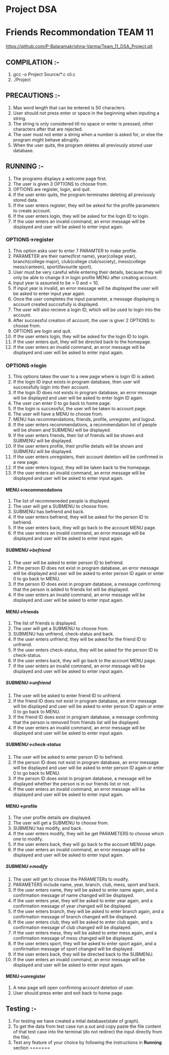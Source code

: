 # Project DSA  
# Friends Recommondation TEAM 11
https://github.com/P-Balaramakrishna-Varma/Team_11_DSA_Project.git


## COMPILATION :-
1. gcc -o Project Source/*.c cli.c
2. ./Project

## PRECAUTIONS :-
1. Max word length that can be entered is 50 characters.
2. User should not press enter or space in the beginning when inputing a string.
3. The string is only considered till no space or enter is pressed, other characters after that are rejected.
4. The user must not enter a string when a number is asked for, or else the program might behave abruptly.
5. When the user quits, the program deletes all previously stored user database.

## RUNNING :-
1. The programs displays a welcome page first.
2. The user is given 3 OPTIONS to choose from.
3. OPTIONS are register, login, and quit.
4. If the user enter quits, the program terminates deleting all previously stored data.
5. If the user enters register, they will be asked for the profile parameters to create account.
6. If the user enters login, they will be asked for the login ID to login.
7. If the user enters an invalid command, an error message will be displayed and user will be asked to enter input again.


### OPTIONS->register
1. This option asks user to enter 7 PARAMTER to make profile.
2. PARAMETER are their name(first name), year(college year), branch(college major), club(college club/society), mess(college mess/canteen), sport(favourite sport).
3. User must be very careful while entering their details, because they will only be able to change it in login profile MENU after creating account.
4. Input year is assumed to be > 0 and < 10.
5. If input year is invalid, an error message will be displayed the user will be asked to enter input year again.
6. Once the user completes the input parameter, a message displaying is account created succssfully is displayed.
7. The user will also recieve a login ID, which will be used to login into the account.
8. After successful creation of account, the user is giver 2 OPTIONS to choose from.
9. OPTIONS are login and quit.
10. If the user enters login, they will be asked for the login ID to login.
11. If the user enters quit, they will be directed back to the homepage.
12. If the user enters an invalid command, an error message will be displayed and user will be asked to enter input again.

### OPTIONS->login
1. This options takes the user to a new page where is login ID is asked.
2. If the login ID input exists in program database, then user will successfully login into their account.
3. If the login ID does not exists in program database, an error message will be displayed and user will be asked to enter login ID again.
4. The user can enter 0 to go back to home page.
5. If the login is successful, the user will be taken to account page.
6. The user will have a MENU to choose from.
7. MENU has recommendations, friends, profile, unregister, and logout.
8. If the user enters recommendations, a recommendation list of people will be shown and SUBMENU will be displayed.
9. If the user enters friends, their list of friends will be shown and SUBMENU will be displayed.
10. If the user enters profile, their profile details will be shown and SUBMENU will be displayed.
11. If the user enters unregisters, their account deletion will be confirmed in a new page.
12. If the user enters logout, they will be taken back to the homepage.
13. If the user enters an invalid command, an error message will be displayed and user will be asked to enter input again.



#### MENU->recommendations
1. The list of recommeneded people is displayed.
2. The user will get a SUBMENU to choose from.
3. SUBMENU has befriend and back.
4. If the user enters befriend, they will be asked for the person ID to befriend.
5. If the user enters back, they will go back to the account MENU page.
6. If the user enters an invalid command, an error message will be displayed and user will be asked to enter input again.

##### SUBMENU->befriend
1. The user will be asked to enter person ID to befriend.
2. If the person ID does not exist in program database, an error message will be displayed and user will be asked to enter person ID again or enter 0 to go back to MENU.
3. If the person ID does exist in program database, a message confirming that the person is added to friends list will be displayed.
4. If the user enters an invalid command, an error message will be displayed and user will be asked to enter input again.


#### MENU->friends
1. The list of friends is displayed.
2. The user will get a SUBMENU to choose from.
3. SUBMENU has unfriend, check-status and back.
4. If the user enters unfriend, they will be asked for the friend ID to unfriend.
5. If the user enters check-status, they will be asked for the person ID to check-status.
6. If the user enters back, they will go back to the account MENU page.
7. If the user enters an invalid command, an error message will be displayed and user will be asked to enter input again.

##### SUBMENU->unfriend
1. The user will be asked to enter friend ID to unfriend.
2. If the friend ID does not exist in program database, an error message will be displayed and user will be asked to enter person ID again or enter 0 to go back to MENU.
3. If the friend ID does exist in program database, a message confirming that the person is removed from friends list will be displayed.
4. If the user enters an invalid command, an error message will be displayed and user will be asked to enter input again.

##### SUBMENU->check-status
1. The user will be asked to enter person ID to befriend.
2. If the person ID does not exist in program database, an error message will be displayed and user will be asked to enter person ID again or enter 0 to go back to MENU.
3. If the person ID does exist in program database, a message will be displayed whether the person is in our friends list or not.
4. If the user enters an invalid command, an error message will be displayed and user will be asked to enter input again.


#### MENU->profile
1. The user profile details are displayed.
2. The user will get a SUBMENU to choose from.
3. SUBMENU has modify, and back.
4. If the user enters modify, they will be get PARAMETERS to choose which one to modify.
5. If the user enters back, they will go back to the account MENU page.
6. If the user enters an invalid command, an error message will be displayed and user will be asked to enter input again.

##### SUBMENU->modify
1. The user will get to choose the PARAMETERs to modify.
2. PARAMETERS include name, year, branch, club, mess, sport and back.
3. If the user enters name, they will be asked to enter name again, and a confirmation message of name changed will be displayed.
4. If the user enters year, they will be asked to enter year again, and a confirmation message of year changed will be displayed.
3. If the user enters branch, they will be asked to enter branch again, and a confirmation message of branch changed will be displayed.
3. If the user enters club, they will be asked to enter club again, and a confirmation message of club changed will be displayed.
3. If the user enters mess, they will be asked to enter mess again, and a confirmation message of mess changed will be displayed.
3. If the user enters sport, they will be asked to enter sport again, and a confirmation message of sport changed will be displayed.
3. If the user enters back, they will be directed back to the SUBMENU.
4. If the user enters an invalid command, an error message will be displayed and user will be asked to enter input again.


#### MENU->unregister
1. A new page will open confirming account deletion of user.
2. User should press enter and exit back to home page.


## Testing :-

1. For testing we have created a intial database(state of graph). 
2. To get the data from test case run a.out and copy paste the file content of that test case into the terminal (do not redirect the input directly from the file).
3. Test any feature of your choice by following the instructions in **Running** section
=======

